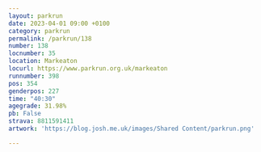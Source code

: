 ```yaml
---
layout: parkrun
date: 2023-04-01 09:00 +0100
category: parkrun
permalink: /parkrun/138
number: 138
locnumber: 35
location: Markeaton
locurl: https://www.parkrun.org.uk/markeaton
runnumber: 398
pos: 354
genderpos: 227
time: "40:30"
agegrade: 31.98%
pb: False
strava: 8811591411
artwork: 'https://blog.josh.me.uk/images/Shared Content/parkrun.png'

---
```

